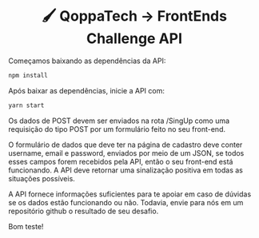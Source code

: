 <h1 align="center">🖌 QoppaTech -> FrontEnds Challenge API</h1>

Começamos baixando as dependências da API: 
```sh
npm install
```
Após baixar as dependências, inicie a API com: 
```sh
yarn start
```
Os dados de POST devem ser enviados na rota /SingUp como uma requisição do tipo POST por um formulário feito no seu front-end. 

O formulário de dados que deve ter na página de cadastro deve conter username, email e password, enviados por meio de um JSON, se todos esses campos forem recebidos pela API, então o seu front-end está funcionando.
A API deve retornar uma sinalização positiva em todas as situações possíveis.

A API fornece informações suficientes para te apoiar em caso de dúvidas se os dados estão funcionando ou não.
Todavia, envie para nós em um repositório github o resultado de seu desafio.

Bom teste!

